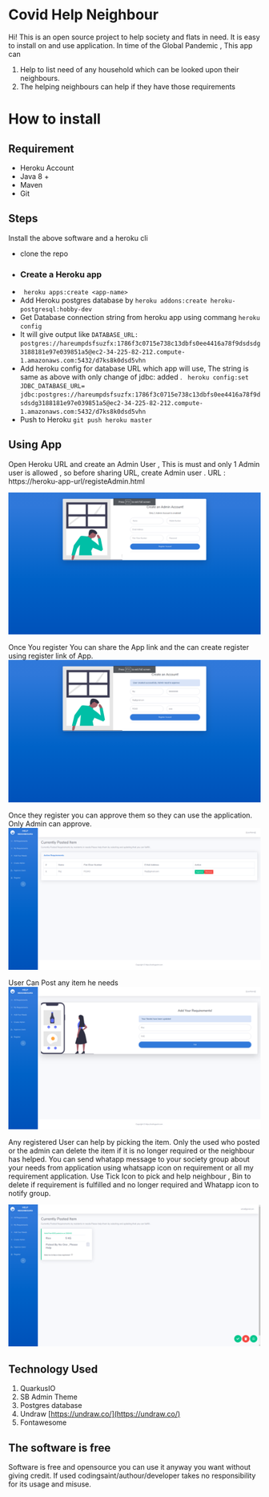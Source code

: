 # Covid Help Neighbour 

Hi! This is an open source project to help society and flats in need. It is easy to install on and use application. In time of the Global Pandemic , This app can 

 1. Help to list need of any household which can be looked upon their neighbours.
 2. The helping neighbours can help if they have those requirements

# How to install 
## Requirement 

 - Heroku Account
 - Java 8 + 
 - Maven 
 - Git
 
 ## Steps
 Install the above software and a heroku cli
 
 - clone the repo
 - ### Create a Heroku app
 - ` heroku apps:create <app-name>`
 - Add Heroku postgres database by  `heroku addons:create heroku-postgresql:hobby-dev`
 - Get Database connection string from heroku app using commang `heroku config`
 - It will give output like 
 ` DATABASE_URL: postgres://hareumpdsfsuzfx:1786f3c0715e738c13dbfs0ee4416a78f9dsdsdg3188181e97e039851a5@ec2-34-225-82-212.compute-1.amazonaws.com:5432/d7ks8k0dsd5vhn `
 - Add heroku config for database URL which app will use, The string is same as above with only change of jdbc: added .
 ` heroku config:set JDBC_DATABASE_URL=  jdbc:postgres://hareumpdsfsuzfx:1786f3c0715e738c13dbfs0ee4416a78f9dsdsdg3188181e97e039851a5@ec2-34-225-82-212.compute-1.amazonaws.com:5432/d7ks8k0dsd5vhn`
- Push to Heroku
`git push heroku master`

## Using App

Open Heroku URL and create an Admin User , This is must and only 1 Admin user is allowed , so before sharing URL, create Admin user . URL : https://heroku-app-url/registeAdmin.html

![Alt text](images/adminRegister.png?raw=true "Title")

Once You register You can share the App link and the can create register using register link of App.
![Alt text](images/registerUser.png?raw=true "Title")

Once they register you can approve them so they can use the application. Only Admin can approve.
![Alt text](images/approveRejectUser.png?raw=true "Title")

User Can Post any item he needs
![Alt text](images/addItem.png?raw=true "Title")


Any registered User can help by picking the item. Only the used who posted or the admin can delete the item if it is no longer required or the neighbour has helped. You can send whatapp message to your society group about your needs from application using whatsapp icon on requirement or all my requirement application.
Use Tick Icon to pick and help neighbour , Bin to delete if requirement is fulfilled and no longer required and Whatapp icon to notify group.  

![Alt text](images/itemsRequired.png?raw=true "Title")

## Technology Used

 1. QuarkusIO
 2. SB Admin Theme
 3. Postgres database
 4. Undraw [https://undraw.co/](https://undraw.co/)
 5. Fontawesome 
 
 ## The software is free 
Software is free and opensource you can use it anyway you want without giving credit. If used codingsaint/authour/developer takes no responsibility for its usage and misuse. 